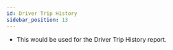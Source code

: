 ```yaml
---
id: Driver Trip History
sidebar_position: 13
---
```




-  This would be used for the Driver Trip History report.